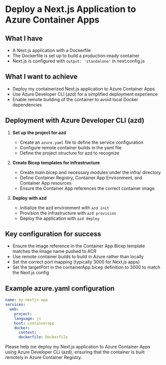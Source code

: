 # Deploy a Next.js Application to Azure Container Apps

## What I have
- A Next.js application with a Dockerfile
- The Dockerfile is set up to build a production-ready container
- Next.js is configured with `output: 'standalone'` in next.config.js

## What I want to achieve
- Deploy my containerized Next.js application to Azure Container Apps
- Use Azure Developer CLI (azd) for a simplified deployment experience
- Enable remote building of the container to avoid local Docker dependencies

## Deployment with Azure Developer CLI (azd)

1. **Set up the project for azd**
   - Create an `azure.yaml` file to define the service configuration
   - Configure remote container builds in the yaml file 
   - Define the project structure for azd to recognize

2. **Create Bicep templates for infrastructure**
   - Create main.bicep and necessary modules under the infra/ directory
   - Define Container Registry, Container App Environment, and Container App resources
   - Ensure the Container App references the correct container image

3. **Deploy with azd**
   - Initialize the azd environment with `azd init`
   - Provision the infrastructure with `azd provision`
   - Deploy the application with `azd deploy`

## Key configuration for success
- Ensure the image reference in the Container App Bicep template matches the image name pushed to ACR
- Use remote container builds to build in Azure rather than locally
- Set the correct port mapping (typically 3000 for Next.js apps)
- Set the targetPort in the containerApp bicep definition to 3000 to match the Next.js config

## Example azure.yaml configuration
```yaml
name: my-nextjs-app
services:
  web:
    project: .
    language: js
    host: containerapp
    docker:
      context: .
      dockerfile: Dockerfile
```

Please help me deploy my Next.js application to Azure Container Apps using Azure Developer CLI (azd), ensuring that the container is built remotely in Azure Container Registry.
